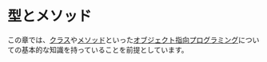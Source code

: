 # 型とメソッド

この章では、[クラス](http://en.wikipedia.org/wiki/Class_%28computer_programming%29)や[メソッド](http://en.wikipedia.org/wiki/Method_%28computer_programming%29)といった[オブジェクト指向プログラミング](http://en.wikipedia.org/wiki/Object-oriented_programming)についての基本的な知識を持っていることを前提としています。
